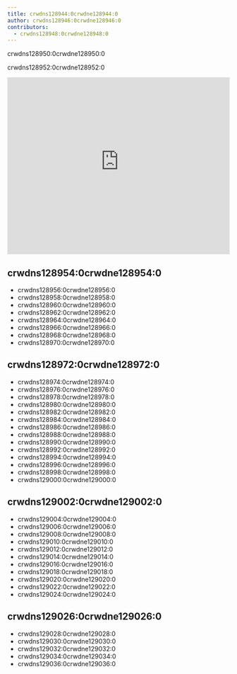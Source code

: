 ```yaml
---
title: crwdns128944:0crwdne128944:0
author: crwdns128946:0crwdne128946:0
contributors:
  - crwdns128948:0crwdne128948:0
---
```


crwdns128950:0crwdne128950:0

crwdns128952:0crwdne128952:0

<iframe width="100%" height="400" src="https://www.youtube-nocookie.com/embed/videoseries?si=1XffePznOEbhmuxT&amp;list=PLIzptAKK7iDTbFd_t7biMkE8KogfeYuYn" title="YouTube video player" frameborder="0" allow="accelerometer; autoplay; clipboard-write; encrypted-media; gyroscope; picture-in-picture; web-share" allowfullscreen></iframe>

## crwdns128954:0crwdne128954:0

- crwdns128956:0crwdne128956:0
- crwdns128958:0crwdne128958:0
- crwdns128960:0crwdne128960:0
- crwdns128962:0crwdne128962:0
- crwdns128964:0crwdne128964:0
- crwdns128966:0crwdne128966:0
- crwdns128968:0crwdne128968:0
- crwdns128970:0crwdne128970:0

## crwdns128972:0crwdne128972:0

- crwdns128974:0crwdne128974:0
- crwdns128976:0crwdne128976:0
- crwdns128978:0crwdne128978:0
- crwdns128980:0crwdne128980:0
- crwdns128982:0crwdne128982:0
- crwdns128984:0crwdne128984:0
- crwdns128986:0crwdne128986:0
- crwdns128988:0crwdne128988:0
- crwdns128990:0crwdne128990:0
- crwdns128992:0crwdne128992:0
- crwdns128994:0crwdne128994:0
- crwdns128996:0crwdne128996:0
- crwdns128998:0crwdne128998:0
- crwdns129000:0crwdne129000:0

## crwdns129002:0crwdne129002:0

- crwdns129004:0crwdne129004:0
- crwdns129006:0crwdne129006:0
- crwdns129008:0crwdne129008:0
- crwdns129010:0crwdne129010:0
- crwdns129012:0crwdne129012:0
- crwdns129014:0crwdne129014:0
- crwdns129016:0crwdne129016:0
- crwdns129018:0crwdne129018:0
- crwdns129020:0crwdne129020:0
- crwdns129022:0crwdne129022:0
- crwdns129024:0crwdne129024:0

## crwdns129026:0crwdne129026:0

- crwdns129028:0crwdne129028:0
- crwdns129030:0crwdne129030:0
- crwdns129032:0crwdne129032:0
- crwdns129034:0crwdne129034:0
- crwdns129036:0crwdne129036:0

